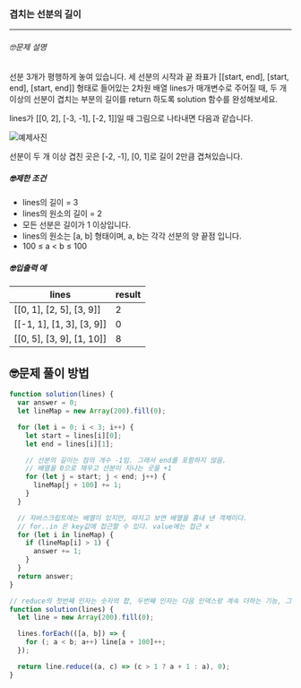 ### 겹치는 선분의 길이

---

###### 🤓문제 설명

선분 3개가 평행하게 놓여 있습니다. 세 선분의 시작과 끝 좌표가 [[start, end], [start, end], [start, end]] 형태로 들어있는 2차원 배열 lines가 매개변수로 주어질 때, 두 개 이상의 선분이 겹치는 부분의 길이를 return 하도록 solution 함수를 완성해보세요.

lines가 [[0, 2], [-3, -1], [-2, 1]]일 때 그림으로 나타내면 다음과 같습니다.

![예제사진](https://grepp-programmers.s3.ap-northeast-2.amazonaws.com/files/production/e4122d8b-9ce2-49ce-a360-3d1284babd8a/line_2.png)

선분이 두 개 이상 겹친 곳은 [-2, -1], [0, 1]로 길이 2만큼 겹쳐있습니다.

##### 🤓제한 조건

- lines의 길이 = 3
- lines의 원소의 길이 = 2
- 모든 선분은 길이가 1 이상입니다.
- lines의 원소는 [a, b] 형태이며, a, b는 각각 선분의 양 끝점 입니다.
- 100 ≤ a < b ≤ 100

##### 🤓입출력 예

| lines                     | result |
| ------------------------- | ------ |
| [[0, 1], [2, 5], [3, 9]]  | 2      |
| [[-1, 1], [1, 3], [3, 9]] | 0      |
| [[0, 5], [3, 9], [1, 10]] | 8      |

## 🤓문제 풀이 방법

```javascript
function solution(lines) {
  var answer = 0;
  let lineMap = new Array(200).fill(0);

  for (let i = 0; i < 3; i++) {
    let start = lines[i][0];
    let end = lines[i][1];

    // 선분의 길이는 점의 개수 -1임. 그래서 end를 포함하지 않음.
    // 배열을 0으로 채우고 선분이 지나는 곳을 +1
    for (let j = start; j < end; j++) {
      lineMap[j + 100] += 1;
    }
  }

  // 자바스크립트에는 배열이 있지만, 따지고 보면 배열을 흉내 낸 객체이다.
  // for..in 은 key값에 접근할 수 있다. value에는 접근 x
  for (let i in lineMap) {
    if (lineMap[i] > 1) {
      answer += 1;
    }
  }
  return answer;
}
```

```javascript
// reduce의 첫번째 인자는 숫자의 합, 두번째 인자는 다음 인덱스랑 계속 더하는 기능, 그리고 마지막 0은 initialValue
function solution(lines) {
  let line = new Array(200).fill(0);

  lines.forEach(([a, b]) => {
    for (; a < b; a++) line[a + 100]++;
  });

  return line.reduce((a, c) => (c > 1 ? a + 1 : a), 0);
}
```
